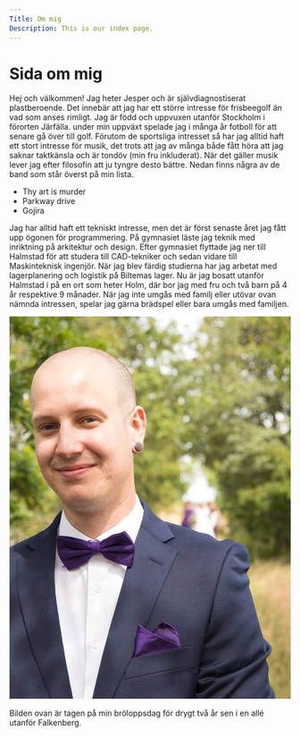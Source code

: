```yaml
---
Title: Om mig
Description: This is our index page.
---
```


Sida om mig
==========================

Hej och välkommen!
Jag heter Jesper och är självdiagnostiserat plastberoende. Det innebär att jag har ett större intresse för frisbeegolf än vad som anses rimligt.
Jag är född och uppvuxen utanför Stockholm i förorten Järfälla. under min uppväxt spelade jag i många år fotboll för att senare gå över till golf.
Förutom de sportsliga intresset så har jag alltid haft ett stort intresse för musik, det trots att jag av många både fått höra att jag saknar taktkänsla och är tondöv (min fru inkluderat). När det gäller musik lever jag efter filosofin att ju tyngre desto bättre. Nedan finns några av de band som står överst på min lista.
* Thy art is murder
* Parkway drive
* Gojira


Jag har alltid haft ett tekniskt intresse, men det är först senaste året jag fått upp ögonen för programmering. På gymnasiet läste jag teknik med inriktning på arkitektur och design. Efter gymnasiet flyttade jag ner till Halmstad för att studera till CAD-tekniker och sedan vidare till Maskinteknisk ingenjör. När jag blev färdig studierna har jag arbetat med lagerplanering och logistik på Biltemas lager.
Nu är jag bosatt utanför Halmstad i på en ort som heter Holm, där bor jag med fru och två barn på 4 år respektive 9 månader. När jag inte umgås med familj eller utövar ovan nämnda intressen, spelar jag gärna brädspel eller bara umgås med familjen.

![alt text](assets/img/me.jpg)

Bilden ovan är tagen på min bröloppsdag för drygt två år sen i en allé utanför Falkenberg.

